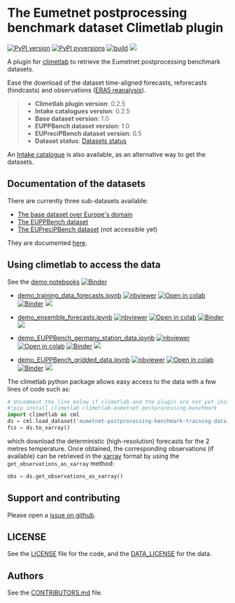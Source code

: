 # The Eumetnet postprocessing benchmark dataset Climetlab plugin

[![PyPI version](https://badge.fury.io/py/climetlab-eumetnet-postprocessing-benchmark.svg)](https://badge.fury.io/py/climetlab-eumetnet-postprocessing-benchmark)
[![PyPI pyversions](https://img.shields.io/pypi/pyversions/climetlab-eumetnet-postprocessing-benchmark.svg)](https://pypi.org/project/climetlab-eumetnet-postprocessing-benchmark/)
[![build](https://github.com/Climdyn/climetlab-eumetnet-postprocessing-benchmark/actions/workflows/check-and-publish.yml/badge.svg?branch=main)](https://github.com/EUPP-benchmark/climetlab-eumetnet-postprocessing-benchmark/actions/workflows/check-and-publish.yml)
[<img src="https://img.shields.io/badge/docs-online-green.svg">](https://eupp-benchmark.github.io/EUPPBench-doc)

A plugin for [climetlab](https://github.com/ecmwf/climetlab) to retrieve the Eumetnet postprocessing benchmark datasets.

Ease the download of the dataset time-aligned forecasts, reforecasts (hindcasts) and observations ([ERA5 reanalysis](https://www.ecmwf.int/en/forecasts/dataset/ecmwf-reanalysis-v5)).

> * **Climetlab plugin version**: 0.2.5
> * **Intake catalogues version**: 0.2.5
> * **Base dataset version**: 1.0
> * **EUPPBench dataset version**: 1.0
> * **EUPreciPBench dataset version**: 0.5
> * **Dataset status**: [Datasets status](https://eupp-benchmark.github.io/EUPPBench-doc/files/datasets_status.html#datasets-status)

An [Intake catalogue](https://github.com/EUPP-benchmark/intake-eumetnet-postprocessing-benchmark) is also available, as an alternative way to get the datasets.

## Documentation of the datasets

There are currently three sub-datasets available:

* [The base dataset over Europe's domain](https://eupp-benchmark.github.io/EUPPBench-doc/files/base_datasets.html)
* [The EUPPBench dataset](https://eupp-benchmark.github.io/EUPPBench-doc/files/EUPPBench_datasets.html)
* [The EUPreciPBench dataset]() (not accessible yet)

They are documented [here](https://eupp-benchmark.github.io/EUPPBench-doc/index.html).

## Using climetlab to access the data

See the [demo notebooks](https://github.com/Climdyn/climetlab-eumetnet-postprocessing-benchmark/tree/main/notebooks)
[![Binder](https://mybinder.org/badge_logo.svg)](https://mybinder.org/v2/gh/Climdyn/climetlab-eumetnet-postprocessing-benchmark/main?urlpath=lab)


- [demo_training_data_forecasts.ipynb](https://github.com/Climdyn/climetlab-eumetnet-postprocessing-benchmark/tree/main/notebooks/demo_training_data_forecasts.ipynb)
  [![nbviewer](https://raw.githubusercontent.com/jupyter/design/master/logos/Badges/nbviewer_badge.svg)](https://nbviewer.jupyter.org/github/Climdyn/climetlab-eumetnet-postprocessing-benchmark/blob/main/notebooks/demo_training_data_forecasts.ipynb)
  [![Open in colab](https://colab.research.google.com/assets/colab-badge.svg)](https://colab.research.google.com/github/Climdyn/climetlab-eumetnet-postprocessing-benchmark/blob/main/notebooks/demo_training_data_forecasts.ipynb)
  [![Binder](https://mybinder.org/badge_logo.svg)](https://mybinder.org/v2/gh/Climdyn/climetlab-eumetnet-postprocessing-benchmark/main?filepath=notebooks/demo_training_data_forecasts.ipynb)
  [<img src="https://deepnote.com/buttons/launch-in-deepnote-small.svg">](https://deepnote.com/launch?name=MyProject&url=https://github.com/Climdyn/climetlab-eumetnet-postprocessing-benchmark/tree/main/notebooks/demo_training_data_forecasts.ipynb)

- [demo_ensemble_forecasts.ipynb](https://github.com/Climdyn/climetlab-eumetnet-postprocessing-benchmark/tree/main/notebooks/demo_ensemble_forecasts.ipynb)
  [![nbviewer](https://raw.githubusercontent.com/jupyter/design/master/logos/Badges/nbviewer_badge.svg)](https://nbviewer.jupyter.org/github/Climdyn/climetlab-eumetnet-postprocessing-benchmark/blob/main/notebooks/demo_ensemble_forecasts.ipynb)
  [![Open in colab](https://colab.research.google.com/assets/colab-badge.svg)](https://colab.research.google.com/github/Climdyn/climetlab-eumetnet-postprocessing-benchmark/blob/main/notebooks/demo_ensemble_forecasts.ipynb)
  [![Binder](https://mybinder.org/badge_logo.svg)](https://mybinder.org/v2/gh/Climdyn/climetlab-eumetnet-postprocessing-benchmark/main?filepath=notebooks/demo_ensemble_forecasts.ipynb)
  [<img src="https://deepnote.com/buttons/launch-in-deepnote-small.svg">](https://deepnote.com/launch?name=MyProject&url=https://github.com/Climdyn/climetlab-eumetnet-postprocessing-benchmark/tree/main/notebooks/demo_ensemble_forecasts.ipynb)

- [demo_EUPPBench_germany_station_data.ipynb](https://github.com/Climdyn/climetlab-eumetnet-postprocessing-benchmark/tree/main/notebooks/demo_EUPPBench_germany_station_data.ipynb)
  [![nbviewer](https://raw.githubusercontent.com/jupyter/design/master/logos/Badges/nbviewer_badge.svg)](https://nbviewer.jupyter.org/github/Climdyn/climetlab-eumetnet-postprocessing-benchmark/blob/main/notebooks/demo_EUPPBench_germany_station_data.ipynb)
  [![Open in colab](https://colab.research.google.com/assets/colab-badge.svg)](https://colab.research.google.com/github/Climdyn/climetlab-eumetnet-postprocessing-benchmark/blob/main/notebooks/demo_EUPPBench_germany_station_data.ipynb)
  [![Binder](https://mybinder.org/badge_logo.svg)](https://mybinder.org/v2/gh/Climdyn/climetlab-eumetnet-postprocessing-benchmark/main?filepath=notebooks/demo_EUPPBench_germany_station_data.ipynb)
  [<img src="https://deepnote.com/buttons/launch-in-deepnote-small.svg">](https://deepnote.com/launch?name=MyProject&url=https://github.com/Climdyn/climetlab-eumetnet-postprocessing-benchmark/tree/main/notebooks/demo_EUPPBench_germany_station_data.ipynb)

- [demo_EUPPBench_gridded_data.ipynb](https://github.com/Climdyn/climetlab-eumetnet-postprocessing-benchmark/tree/main/notebooks/demo_EUPPBench_gridded_data.ipynb)
  [![nbviewer](https://raw.githubusercontent.com/jupyter/design/master/logos/Badges/nbviewer_badge.svg)](https://nbviewer.jupyter.org/github/Climdyn/climetlab-eumetnet-postprocessing-benchmark/blob/main/notebooks/demo_EUPPBench_gridded_data.ipynb)
  [![Open in colab](https://colab.research.google.com/assets/colab-badge.svg)](https://colab.research.google.com/github/Climdyn/climetlab-eumetnet-postprocessing-benchmark/blob/main/notebooks/demo_EUPPBench_gridded_data.ipynb)
  [![Binder](https://mybinder.org/badge_logo.svg)](https://mybinder.org/v2/gh/Climdyn/climetlab-eumetnet-postprocessing-benchmark/main?filepath=notebooks/demo_EUPPBench_gridded_data.ipynb)
  [<img src="https://deepnote.com/buttons/launch-in-deepnote-small.svg">](https://deepnote.com/launch?name=MyProject&url=https://github.com/Climdyn/climetlab-eumetnet-postprocessing-benchmark/tree/main/notebooks/demo_EUPPBench_gridded_data.ipynb)
 
The climetlab python package allows easy access to the data with a few lines of code such as:
``` python
# Uncomment the line below if climetlab and the plugin are not yet installed
#!pip install climetlab climetlab-eumetnet-postprocessing-benchmark
import climetlab as cml
ds = cml.load_dataset('eumetnet-postprocessing-benchmark-training-data-gridded-forecasts-surface', "2017-12-02", "2t", "highres")
fcs = ds.to_xarray()
```
which download the deterministic (high-resolution) forecasts for the 2 metres temperature. 
Once obtained, the corresponding observations (if available) can be retrieved in the [xarray](http://xarray.pydata.org/en/stable/index.html) format by using the `get_observations_as_xarray` method:
``` python
obs = ds.get_observations_as_xarray()
```


## Support and contributing

Please open a [issue on github](https://github.com/EUPP-benchmark/climetlab-eumetnet-postprocessing-benchmark/issues).

## LICENSE

See the [LICENSE](https://github.com/EUPP-benchmark/climetlab-eumetnet-postprocessing-benchmark/blob/main/LICENSE) file for the code, and the [DATA_LICENSE](https://github.com/Climdyn/climetlab-eumetnet-postprocessing-benchmark/blob/main/DATA_LICENSE) for the data.

## Authors

See the [CONTRIBUTORS.md](https://github.com/EUPP-benchmark/climetlab-eumetnet-postprocessing-benchmark/blob/main/CONTRIBUTORS.md) file.
